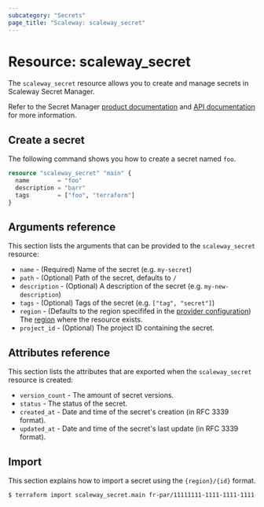 ```yaml
---
subcategory: "Secrets"
page_title: "Scaleway: scaleway_secret"
---
```


# Resource: scaleway_secret

The `scaleway_secret` resource allows you to create and manage secrets in Scaleway Secret Manager.

Refer to the Secret Manager [product documentation](https://www.scaleway.com/en/docs/identity-and-access-management/secret-manager/) and [API documentation](https://www.scaleway.com/en/developers/api/secret-manager/) for more information.

## Create a secret

The following command shows you how to create a secret named `foo`.

```terraform
resource "scaleway_secret" "main" {
  name        = "foo"
  description = "barr"
  tags        = ["foo", "terraform"]
}
```

## Arguments reference

This section lists the arguments that can be provided to the `scaleway_secret` resource:

- `name` - (Required) Name of the secret (e.g. `my-secret`)
- `path` - (Optional) Path of the secret, defaults to `/`
- `description` - (Optional) A description of the secret (e.g. `my-new-description`)
- `tags` - (Optional) Tags of the secret (e.g. `["tag", "secret"]`)
- `region` - (Defaults to the region specififed in the [provider configuration](../index.md#region)) The [region](../guides/regions_and_zones.md#regions) where the resource exists.
- `project_id` - (Optional) The project ID containing the secret.

## Attributes reference

This section lists the attributes that are exported when the `scaleway_secret` resource is created:

- `version_count` - The amount of secret versions.
- `status` - The status of the secret.
- `created_at` - Date and time of the secret's creation (in RFC 3339 format).
- `updated_at` - Date and time of the secret's last update (in RFC 3339 format).

## Import

This section explains how to import a secret using the `{region}/{id}` format.

```bash
$ terraform import scaleway_secret.main fr-par/11111111-1111-1111-1111-111111111111
```
